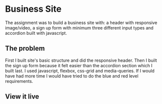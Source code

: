 # Business Site

The assignment was to build a business site with: 
a header with responsive image/video,
a sign up form with minimum three different input types and
accordion built with javascript. 

## The problem

First I built site's basic structure and did the responsive header. Then I built the sign up form because it felt easier than the accordion section which I built last. I used javascript, flexbox, css-grid and media-queries. If I would have had more time I would have tried to do the blue and red level requirements. 


## View it live

